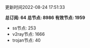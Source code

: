 更新时间2022-08-24 17:51:33

**总订阅: 64**
**总节点: 8986**
**有效节点: 1959**
- ss节点: 253
- v2ray节点: 1666
- trojan节点: 40
